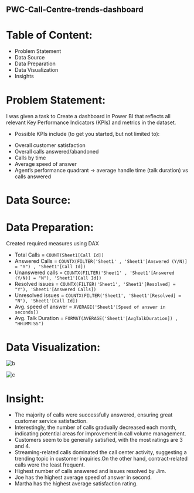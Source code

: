 ## PWC-Call-Centre-trends-dashboard

# Table of Content:
+ Problem Statement
+ Data Source
+ Data Preparation
+ Data Visualization
+ Insights


# Problem Statement:
I was given a task to Create a dashboard in Power BI that reflects all relevant Key Performance Indicators (KPIs) and metrics in the dataset.

+ Possible KPIs include (to get you started, but not limited to):
- Overall customer satisfaction
- Overall calls answered/abandoned
- Calls by time
- Average speed of answer
- Agent’s performance quadrant -> average handle time (talk duration) vs calls answered

# Data Source: 

# Data Preparation:
Created required measures using DAX 

+ Total Calls = `COUNT(Sheet1[Call Id])`
+ Answered Calls = `COUNTX(FILTER('Sheet1' , 'Sheet1'[Answered (Y/N)] = "Y") , 'Sheet1'[Call Id])`
+ Unanswered calls = `COUNTX(FILTER('Sheet1' , 'Sheet1'[Answered (Y/N)] = "N"), 'Sheet1'[Call Id])`
+ Resolved issues = `COUNTX(FILTER('Sheet1', 'Sheet1'[Resolved] = "Y"), 'Sheet1'[Answered Calls])`
+ Unresolved issues = `COUNTX(FILTER('Sheet1', 'Sheet1'[Resolved] = "N"), 'Sheet1'[Call Id])`
+ Avg. speed of answer = `AVERAGE('Sheet1'[Speed of answer in seconds])`
+ Avg. Talk Duration = `FORMAT(AVERAGE('Sheet1'[AvgTalkDuration]) , "HH:MM:SS")`


# Data Visualization:

![b](https://github.com/Ananya-Foujdar05/PWC-Call-Centre-trends-dashboard/assets/140806083/1e9f008c-51fe-4ef2-b2c1-035779db68fb)

![c](https://github.com/Ananya-Foujdar05/PWC-Call-Centre-trends-dashboard/assets/140806083/d21a9d4f-182c-47b8-b742-129cf897a2b5)


# Insight:
+ The majority of calls were successfully answered, ensuring great customer service satisfaction.
+ Interestingly, the number of calls gradually decreased each month, indicating potential areas for improvement in call volume management.
+ Customers seem to be generally satisfied, with the most ratings are 3 and 4.
+ Streaming-related calls dominated the call center activity, suggesting a trending topic in customer inquiries.On the other hand, contract-related calls were the least frequent.
+ Highest number of calls answered and issues resolved by Jim.
+ Joe has the highest average speed of answer in second.
+ Martha has the highest average satisfaction rating.


